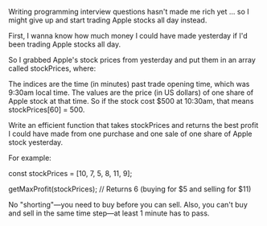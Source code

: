 Writing programming interview questions hasn't made me rich yet ... so I might give up and start trading Apple stocks all day instead.

First, I wanna know how much money I could have made yesterday if I'd been trading Apple stocks all day.

So I grabbed Apple's stock prices from yesterday and put them in an array called stockPrices, where:

The indices are the time (in minutes) past trade opening time, which was 9:30am local time.
The values are the price (in US dollars) of one share of Apple stock at that time.
So if the stock cost $500 at 10:30am, that means stockPrices[60] = 500.

Write an efficient function that takes stockPrices and returns the best profit I could have made from one purchase and one sale of one share of Apple stock yesterday.

For example:

  const stockPrices = [10, 7, 5, 8, 11, 9];

getMaxProfit(stockPrices);
// Returns 6 (buying for $5 and selling for $11)

No "shorting"—you need to buy before you can sell. Also, you can't buy and sell in the same time step—at least 1 minute has to pass.